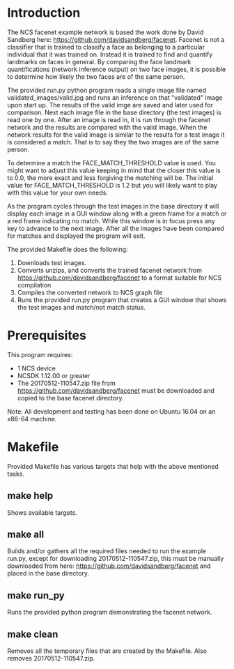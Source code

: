 # Introduction
The NCS facenet example network is based the work done by David Sandberg here: https://github.com/davidsandberg/facenet.
Facenet is not a classifier that is trained to classify a face as belonging to a particular individual that it was trained on.  Instead it is trained to find and quantify landmarks on faces in general.  By comparing the face landmark quantifications (network inference output) on two face images, it is possible to determine how likely the two faces are of the same person.

The provided run.py python program reads a single image file named validated_images/valid.jpg and runs an inference on that "validated" image upon start up.  The results of the valid imge are saved and later used for comparison.  Next each image file in the base directory (the test images) is read one by one.  After an image is read in, it is run through the facenet network and the results are compared with the valid image.  When the network results for the valid image is similar to the results for a test image it is considered a match.  That is to say they the two images are of the same person. 

To determine a match the FACE_MATCH_THRESHOLD value is used.  You might want to adjust this value keeping in mind that the closer this value is to 0.0, the more exact and less forgiving the matching will be.  The initial value for FACE_MATCH_THRESHOLD is 1.2 but you will likely want to play with this value for your own needs.

As the program cycles through the test images in the base directory it will display each image in a GUI window along with a green frame for a match or a red frame indicating no match.  While this window is in focus press any key to advance to the next image.  After all the images have been compared for matches and displayed the program will exit.

The provided Makefile does the following:
1. Downloads test images.
2. Converts unzips, and converts the trained facenet network from https://github.com/davidsandberg/facenet to a format suitable for NCS compilation
3. Compiles the converted network to NCS graph file
4. Runs the provided run.py program that creates a GUI window that shows the test images and match/not match status.

# Prerequisites
This program requires:
- 1 NCS device
- NCSDK 1.12.00 or greater
- The 20170512-110547.zip file from https://github.com/davidsandberg/facenet must be downloaded and copied to the base facenet directory.

Note: All development and testing has been done on Ubuntu 16.04 on an x86-64 machine.

# Makefile
Provided Makefile has various targets that help with the above mentioned tasks.

## make help
Shows available targets.

## make all
Builds and/or gathers all the required files needed to run the example run.py, except for downloading 20170512-110547.zip, this must be manually downloaded from here: https://github.com/davidsandberg/facenet and placed in the base directory.

## make run_py
Runs the provided python program demonstrating the facenet network.

## make clean
Removes all the temporary files that are created by the Makefile.  Also removes 20170512-110547.zip.

